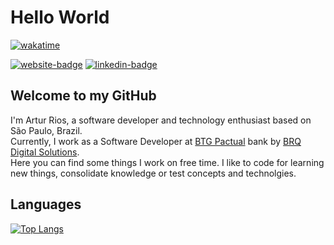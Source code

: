 # Hello World

[![wakatime](https://wakatime.com/badge/user/7d7ab465-f870-4b55-876c-d779309727f2.svg)](https://wakatime.com/@7d7ab465-f870-4b55-876c-d779309727f2)

[![website-badge](https://img.icons8.com/fluency/32/domain.png)](https://artur-rios.tech/) [![linkedin-badge](https://img.icons8.com/fluency/32/linkedin.png)](https://www.linkedin.com/in/artur-rios)

## Welcome to my GitHub

I'm Artur Rios, a software developer and technology enthusiast based on São Paulo, Brazil.  
Currently, I work as a Software Developer at [BTG Pactual](https://www.btgpactual.com/) bank by [BRQ Digital Solutions](https://www.brq.com/).  
Here you can find some things I work on free time. I like to code for learning new things, consolidate knowledge or test concepts and technolgies.

## Languages

[![Top Langs](https://github-readme-stats.vercel.app/api/top-langs/?username=artur-rios&layout=donut)](https://github.com/anuraghazra/github-readme-stats)
